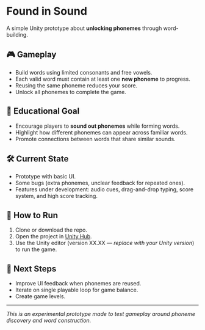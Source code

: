 # Found in Sound

A simple Unity prototype about **unlocking phonemes** through word-building.

## 🎮 Gameplay
- Build words using limited consonants and free vowels.  
- Each valid word must contain at least one **new phoneme** to progress.  
- Reusing the same phoneme reduces your score.  
- Unlock all phonemes to complete the game.  

## 🎯 Educational Goal
- Encourage players to **sound out phonemes** while forming words.  
- Highlight how different phonemes can appear across familiar words.  
- Promote connections between words that share similar sounds.  

## 🛠️ Current State
- Prototype with basic UI.  
- Some bugs (extra phonemes, unclear feedback for repeated ones).  
- Features under development: audio cues, drag-and-drop typing, score system, and high score tracking.  

## 🚀 How to Run
1. Clone or download the repo.  
2. Open the project in [Unity Hub](https://unity.com/download).  
3. Use the Unity editor (version XX.XX — *replace with your Unity version*) to run the game.  

## 📝 Next Steps
- Improve UI feedback when phonemes are reused.  
- Iterate on single playable loop for game balance.
- Create game levels. 

---

*This is an experimental prototype made to test gameplay around phoneme discovery and word construction.*

